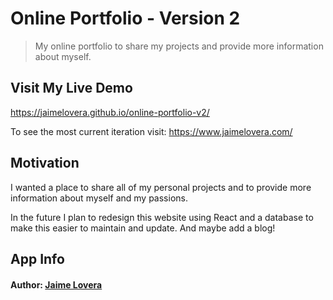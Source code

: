 # Online Portfolio - Version 2

> My online portfolio to share my projects and provide more information about myself.

## Visit My Live Demo

https://jaimelovera.github.io/online-portfolio-v2/

To see the most current iteration visit:
https://www.jaimelovera.com/

## Motivation

I wanted a place to share all of my personal projects and to provide more information about myself and my passions.

In the future I plan to redesign this website using React and a database to make this easier to maintain and update. And maybe add a blog!

## App Info

#### Author: [Jaime Lovera](https://www.jaimelovera.com/)
